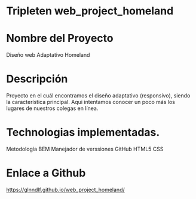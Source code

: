# Tripleten web_project_homeland

# Nombre del Proyecto

Diseño web Adaptativo Homeland

# Descripción

Proyecto en el cuál encontramos el diseño adaptativo (responsivo), siendo la característica principal.
Aqui intentamos conocer un poco más los lugares de nuestros colegas en línea.


# Technologias implementadas.

Metodología BEM
Manejador de verssiones GitHub
HTML5
CSS

# Enlace a Github

 https://glnndlf.github.io/web_project_homeland/
